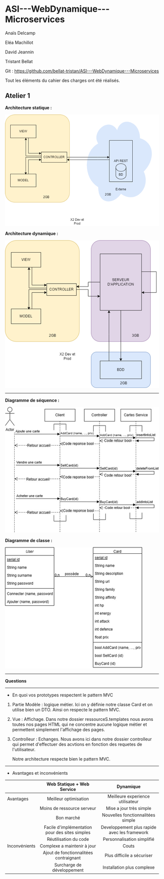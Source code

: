 # ASI---WebDynamique---Microservices

Anaïs Delcamp 

Eléa Machillot 

David Jeannin 

Tristant Bellat 

Git : https://github.com/bellat-tristan/ASI---WebDynamique---Microservices 

Tout les éléments du cahier des charges ont été réalisés. 


## Atelier 1 

**Architecture statique :**

![Schéma statique](img/Static%20V2.drawio.png)

**Architecture dynamique :** 

![Schéma dynamique](img/Dynamique%20V1.drawio.png)

---

**Diagramme de séquence :** 

![Diagramme séquence](img/Diagramme-Sequence.jpg)


**Diagramme de classe :** 

![Diagramme classe](img/Diagramme-Classe.jpg)

---

**Questions**
 
---

* En quoi vos prototypes respectent le pattern MVC  
1. Partie Modèle : logique métier. Ici on y définie notre classe Card et on utilise bien un DTO. Ainsi on respecte le pattern MVC.

2. Vue : Affichage. Dans notre dossier ressourceS.templates nous avons toutes nos pages HTML qui ne concentre aucune logique métier et permettent simplement l'affichage des pages.

3. Controlleur : Echanges. Nous avons ici dans notre dossier controlleur qui permet d'effectuer des acvtions en fonction des requetes de l'utilisateur.

    Notre architecture respecte bien le pattern MVC.


 
 ---
* Avantages et inconvénients 

|| Web Statique + Web Service | Dynamique |
| :--------------- |:---------------:|:---------------:|
| Avantages |   Meilleur optimisation | Meilleure experience utilisateur |
| |   Moins de ressource serveur | Mise a jour très simple |
| |   Bon marché | Nouvelles fonctionnalitées simple |
| |   Facile d'implémentation pour des sites simples | Developpement plus rapide avec les framework |
| |   Réutilisation du code | Personnalisation simplifié |
| Inconvénients | Complexe a maintenir à jour | Couts |
| | Ajout de fonctionnalitées contraignant | Plus difficile a sécuriser |
| | Surcharge de développement | Installation plus complexe |
